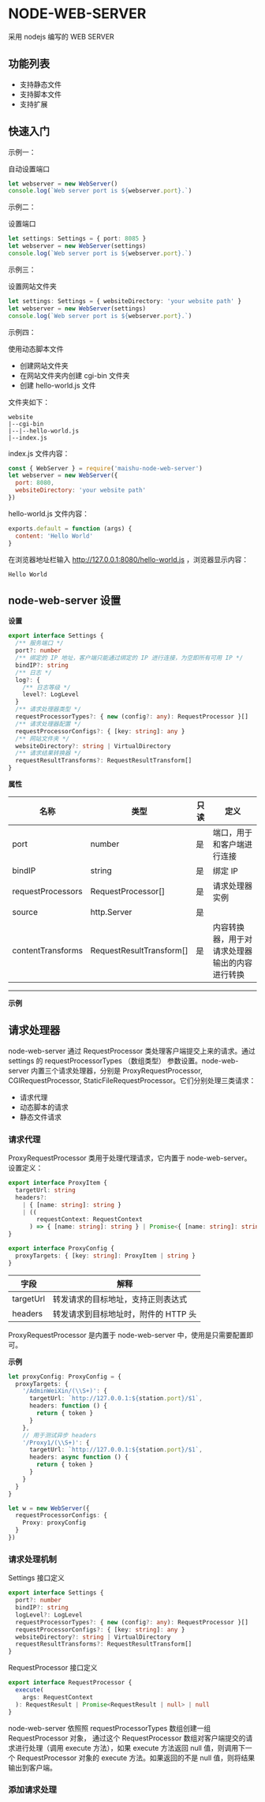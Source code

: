 # NODE-WEB-SERVER

采用 nodejs 编写的 WEB SERVER

## 功能列表

- 支持静态文件
- 支持脚本文件
- 支持扩展

## 快速入门

示例一：

自动设置端口

```ts
let webserver = new WebServer()
console.log(`Web server port is ${webserver.port}.`)
```

示例二：

设置端口

```ts
let settings: Settings = { port: 8085 }
let webserver = new WebServer(settings)
console.log(`Web server port is ${webserver.port}.`)
```

示例三：

设置网站文件夹

```ts
let settings: Settings = { websiteDirectory: 'your website path' }
let webserver = new WebServer(settings)
console.log(`Web server port is ${webserver.port}.`)
```

示例四：

使用动态脚本文件

- 创建网站文件夹
- 在网站文件夹内创建 cgi-bin 文件夹
- 创建 hello-world.js 文件

文件夹如下：

```
website
|--cgi-bin
|--|--hello-world.js
|--index.js
```

index.js 文件内容：

```js
const { WebServer } = require('maishu-node-web-server')
let webserver = new WebServer({
  port: 8080,
  websiteDirectory: 'your website path'
})
```

hello-world.js 文件内容：

```js
exports.default = function (args) {
  content: 'Hello World'
}
```

在浏览器地址栏输入 http://127.0.0.1:8080/hello-world.js ，浏览器显示内容：

```
Hello World
```

## node-web-server 设置

**设置**

```ts
export interface Settings {
  /** 服务端口 */
  port?: number
  /** 绑定的 IP 地址，客户端只能通过绑定的 IP 进行连接，为空即所有可用 IP */
  bindIP?: string
  /** 日志 */
  log?: {
    /** 日志等级 */
    level?: LogLevel
  }
  /** 请求处理器类型 */
  requestProcessorTypes?: { new (config?: any): RequestProcessor }[]
  /** 请求处理器配置 */
  requestProcessorConfigs?: { [key: string]: any }
  /** 网站文件夹 */
  websiteDirectory?: string | VirtualDirectory
  /** 请求结果转换器 */
  requestResultTransforms?: RequestResultTransform[]
}
```

**属性**

| 名称              | 类型                     | 只读 | 定义                                           |
| ----------------- | ------------------------ | ---- | ---------------------------------------------- |
| port              | number                   | 是   | 端口，用于和客户端进行连接                     |
| bindIP            | string                   | 是   | 绑定 IP                                        |
| requestProcessors | RequestProcessor[]       | 是   | 请求处理器实例                                 |
| source            | http.Server              | 是   |
| contentTransforms | RequestResultTransform[] | 是   | 内容转换器，用于对请求处理器输出的内容进行转换 |

---

**示例**

## 请求处理器

node-web-server 通过 RequestProcessor 类处理客户端提交上来的请求。通过 settings 的 requestProcessorTypes （数组类型） 参数设置。node-web-server 内置三个请求处理器，分别是 ProxyRequestProcessor, CGIRequestProcessor, StaticFileRequestProcessor。它们分别处理三类请求：

- 请求代理
- 动态脚本的请求
- 静态文件请求

### 请求代理

ProxyRequestProcessor 类用于处理代理请求，它内置于 node-web-server。设置定义：

```ts
export interface ProxyItem {
  targetUrl: string
  headers?:
    | { [name: string]: string }
    | ((
        requestContext: RequestContext
      ) => { [name: string]: string } | Promise<{ [name: string]: string }>)
}

export interface ProxyConfig {
  proxyTargets: { [key: string]: ProxyItem | string }
}
```

| 字段      | 解释                                 |
| --------- | ------------------------------------ |
| targetUrl | 转发请求的目标地址，支持正则表达式   |
| headers   | 转发请求到目标地址时，附件的 HTTP 头 |

ProxyRequestProcessor 是内置于 node-web-server 中，使用是只需要配置即可。

**示例**

```ts
let proxyConfig: ProxyConfig = {
  proxyTargets: {
    '/AdminWeiXin/(\\S+)': {
      targetUrl: `http://127.0.0.1:${station.port}/$1`,
      headers: function () {
        return { token }
      }
    },
    // 用于测试异步 headers
    '/Proxy1/(\\S+)': {
      targetUrl: `http://127.0.0.1:${station.port}/$1`,
      headers: async function () {
        return { token }
      }
    }
  }
}

let w = new WebServer({
  requestProcessorConfigs: {
    Proxy: proxyConfig
  }
})
```

### 请求处理机制

Settings 接口定义

```ts
export interface Settings {
  port?: number
  bindIP?: string
  logLevel?: LogLevel
  requestProcessorTypes?: { new (config?: any): RequestProcessor }[]
  requestProcessorConfigs?: { [key: string]: any }
  websiteDirectory?: string | VirtualDirectory
  requestResultTransforms?: RequestResultTransform[]
}
```

RequestProcessor 接口定义

```ts
export interface RequestProcessor {
  execute(
    args: RequestContext
  ): RequestResult | Promise<RequestResult | null> | null
}
```

node-web-server 依照照 requestProcessorTypes 数组创建一组 RequestProcessor 对象， 通过这个 RequestProcessor 数组对客户端提交的请求进行处理（调用 execute 方法），如果 execute 方法返回 null 值，则调用下一个 RequestProcessor 对象的 execute 方法。如果返回的不是 null 值，则将结果输出到客户端。

### 添加请求处理
